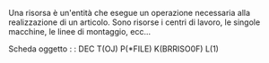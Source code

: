 Una risorsa è un'entità che esegue un operazione necessaria alla realizzazione di un articolo.
Sono risorse i centri di lavoro, le singole macchine, le linee di montaggio, ecc...

Scheda oggetto
 :  : DEC T(OJ) P(\*FILE) K(BRRISO0F) L(1)
